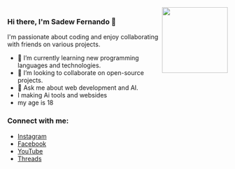 <img align="right" width="150" height="150" src="https://github.com/sadewfernando001.png">

### Hi there, I'm Sadew Fernando 👋

I'm passionate about coding and enjoy collaborating with friends on various projects.

- 🌱 I’m currently learning new programming languages and technologies.
- 👯 I’m looking to collaborate on open-source projects.
- 💬 Ask me about web development and AI.
- I making Ai tools and websides 
- my age is 18

### Connect with me:

- [Instagram](https://www.instagram.com/sadew_kawya)
- [Facebook](https://www.facebook.com/sadew.kawya.5)
- [YouTube](https://www.youtube.com/@SADEW_FERNANDO21)
- [Threads](http://threads.net/@sadew_kawya)
